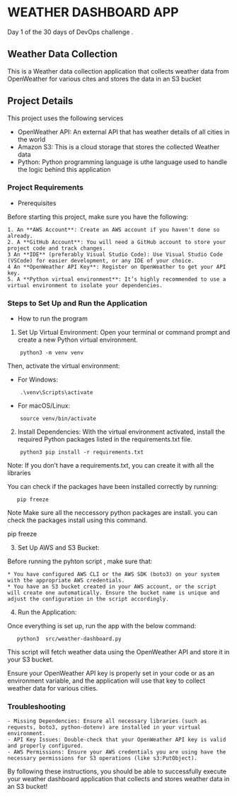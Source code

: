 # WEATHER DASHBOARD APP

Day 1 of the 30 days of DevOps challenge . 

## Weather Data Collection

This is a Weather data collection application that collects weather data from OpenWeather for various cites and stores the data in an S3 bucket

## Project Details
This project uses the following services 
- OpenWeather API: An external API that has weather details of all cities in the world
- Amazon S3: This is a cloud storage that stores the collected Weather data
- Python: Python programming language is uthe language used to handle the logic behind this application 

### Project Requirements 
 * Prerequisites

Before starting this  project, make sure you have the following:

    1. An **AWS Account**: Create an AWS account if you haven't done so already.
    2. A **GitHub Account**: You will need a GitHub account to store your project code and track changes.
    3 An **IDE** (preferably Visual Studio Code): Use Visual Studio Code (VSCode) for easier development, or any IDE of your choice.
    4 An **OpenWeather API Key**: Register on OpenWeather to get your API key.
    5. A **Python virtual environment**: It’s highly recommended to use a virtual environment to isolate your dependencies.





### Steps to Set Up and Run the Application

* How to run the program
1. Set Up Virtual Environment: Open your terminal or command prompt and create a new Python virtual environment.

 ```
     python3 -m venv venv
```
 Then, activate the virtual environment:
 * For Windows:
 ```
     .\venv\Scripts\activate
```
* For macOS/Linux:
```
    source venv/bin/activate
```
2. Install Dependencies:
With the virtual environment activated, install the required Python packages listed in the requirements.txt file.

```
    python3 pip install -r requirements.txt
```

Note: If you don’t have a requirements.txt, you can create it with all the libraries

You can check if the packages have been installed correctly by running:

```
   pip freeze
```

Note Make sure all the neccessory python packages are install. you can check the packages install using this command.

pip freeze


3. Set Up AWS and S3 Bucket:

Before running the pyhton script , make sure that:

    * You have configured AWS CLI or the AWS SDK (boto3) on your system with the appropriate AWS credentials.
    * You have an S3 bucket created in your AWS account, or the script will create one automatically. Ensure the bucket name is unique and adjust the configuration in the script accordingly.

4. Run the Application:

Once everything is set up, run the app with the below command:

```
   python3  src/weather-dashboard.py
```
This script will fetch weather data using the OpenWeather API and store it in your S3 bucket.

Ensure your OpenWeather API key is properly set in your code or as an environment variable, and the application will use that key to collect weather data for various cities.




### Troubleshooting
    - Missing Dependencies: Ensure all necessary libraries (such as requests, boto3, python-dotenv) are installed in your virtual environment.
    - API Key Issues: Double-check that your OpenWeather API key is valid and properly configured.
    - AWS Permissions: Ensure your AWS credentials you are using have the necessary permissions for S3 operations (like s3:PutObject).

By following these instructions, you should be able to successfully execute your weather dashboard application that collects and stores weather data in an S3 bucket!